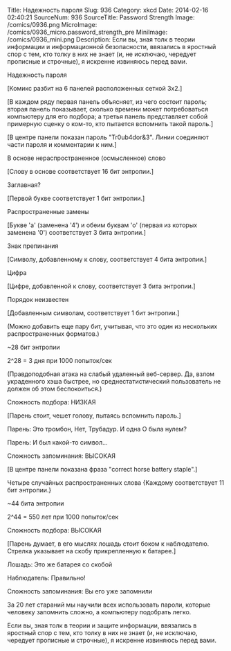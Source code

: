Title: Надежность пароля 
Slug: 936 
Category: xkcd 
Date: 2014-02-16 02:40:21 
SourceNum: 936 
SourceTitle: Password Strength 
Image: /comics/0936.png 
MicroImage: /comics/0936_micro.password_strength_pre 
MiniImage: /comics/0936_mini.png 
Description: Если вы, зная толк в теории информации и информационной безопасности, ввязались в яростный спор с тем, кто толку в них не знает (и, не исключаю, чередует прописные и строчные), я искренне извиняюсь перед вами. 

Надежность пароля

[Комикс разбит на 6 панелей расположенных сеткой 3х2.]

[В каждом ряду первая панель объясняет, из чего состоит пароль; вторая панель показывает, сколько времени может потребоваться компьютеру для его подбора; а третья панель представляет собой примерную сценку о ком-то, кто пытается вспомнить такой пароль.]

[В центре панели показан пароль "Tr0ub4dor&3". Линии соединяют части пароля и комментарии к ним.]

В основе нераспространенное (осмысленное) слово

[Слову в основе соответствует 16 бит энтропии.]

Заглавная?

[Первой букве соответствует 1 бит энтропии.]

Распространенные замены

[Букве 'a' (заменена '4') и обеим буквам 'o' (первая из которых заменена '0') соответствует 3 бита энтропии.]

Знак препинания

[Символу, добавленному к слову, соответствует 4 бита энтропии.]

Цифра

[Цифре, добавленной к слову, соответствует 3 бита энтропии.]

Порядок неизвестен

[Добавленным символам, соответствует 1 бит энтропии.]

(Можно добавить еще пару бит, учитывая, что это один из нескольких распространенных форматов.)

~28 бит энтропии

2^28 = 3 дня при 1000 попыток/сек

(Правдоподобная атака на слабый удаленный веб-сервер. Да, взлом украденного хэша быстрее, но среднестатистический пользователь не должен об этом беспокоиться.)

Сложность подбора: НИЗКАЯ

[Парень стоит, чешет голову, пытаясь вспомнить пароль.]

Парень: Это тромбон, Нет, Трубадур. И одна О была нулем?

Парень: И был какой-то символ...

Сложность запоминания: ВЫСОКАЯ

[В центре панели показана фраза "correct horse battery staple".]

Четыре случайных распространенных слова {Каждому соответствует 11 бит энтропии.}

~44 бита энтропии

2^44 = 550 лет при 1000 попыток/сек

Сложность подбора: ВЫСОКАЯ

[Парень думает, в его мыслях лошадь стоит боком к наблюдателю. Стрелка указывает на скобу прикрепленную к батарее.]

Лошадь: Это же батарея со скобой

Наблюдатель: Правильно!

Сложность запоминания: Вы его уже запомнили

За 20 лет стараний мы научили всех использовать пароли, которые человеку запомнить сложно, а компьютеру подобрать легко.

Если вы, зная толк в теории и защите информации, ввязались в яростный спор с тем, кто толку в них не знает (и, не исключаю, чередует прописные и строчные), я искренне извиняюсь перед вами.